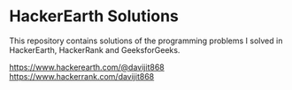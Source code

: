 # HackerEarth Solutions
This repository contains solutions of the programming problems I solved in HackerEarth, HackerRank and GeeksforGeeks.

https://www.hackerearth.com/@davijit868
https://www.hackerrank.com/davijit868
